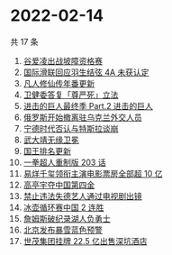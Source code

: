 # 2022-02-14

共 17 条

<!-- BEGIN -->
<!-- 最后更新时间 Mon Feb 14 2022 11:08:04 GMT+0800 (China Standard Time) -->

1. [谷爱凌出战坡障资格赛](https://www.zhihu.com/search?q=谷爱凌)
1. [国际滑联回应羽生结弦 4A 未获认定](https://www.zhihu.com/search?q=羽生结弦)
1. [凡人修仙传年番更新](https://www.zhihu.com/search?q=凡人修仙传)
1. [卫健委答复「尊严死」立法](https://www.zhihu.com/search?q=尊严死)
1. [进击的巨人最终季 Part.2 进击的巨人](https://www.zhihu.com/search?q=进击的巨人)
1. [俄罗斯开始撤离驻乌克兰外交人员](https://www.zhihu.com/search?q=俄罗斯乌克兰)
1. [宁德时代否认与特斯拉谈崩](https://www.zhihu.com/search?q=宁德时代)
1. [武大靖无缘卫冕](https://www.zhihu.com/search?q=武大靖)
1. [国王排名更新](https://www.zhihu.com/search?q=国王排名)
1. [一拳超人重制版 203 话](https://www.zhihu.com/search?q=一拳超人)
1. [易烊千玺领衔主演电影票房全部超 10 亿](https://www.zhihu.com/search?q=易烊千玺)
1. [高亭宇夺中国第四金](https://www.zhihu.com/search?q=高亭宇)
1. [禁止违法失德艺人通过电视剧出镜](https://www.zhihu.com/search?q=失德艺人)
1. [冰壶循环赛中国 2 连胜](https://www.zhihu.com/search?q=冰壶)
1. [詹姆斯破纪录湖人负勇士](https://www.zhihu.com/search?q=湖人)
1. [北京发布暴雪蓝色预警](https://www.zhihu.com/search?q=北京暴雪蓝色预警)
1. [世茂集团挂牌 22.5 亿出售深坑酒店](https://www.zhihu.com/search?q=世茂集团)

<!-- END -->
